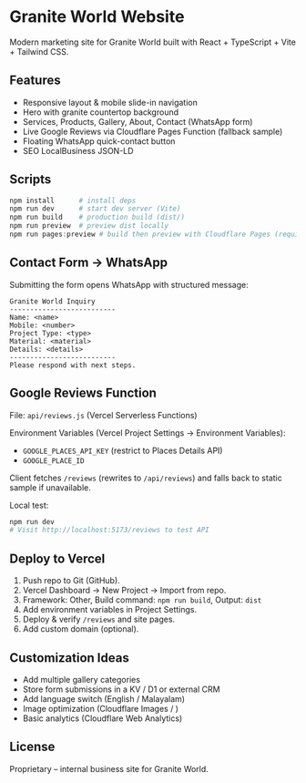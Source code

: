 # Granite World Website

Modern marketing site for Granite World built with React + TypeScript + Vite + Tailwind CSS.

## Features
- Responsive layout & mobile slide-in navigation
- Hero with granite countertop background
- Services, Products, Gallery, About, Contact (WhatsApp form)
- Live Google Reviews via Cloudflare Pages Function (fallback sample)
- Floating WhatsApp quick-contact button
- SEO LocalBusiness JSON-LD

## Scripts
```powershell
npm install      # install deps
npm run dev      # start dev server (Vite)
npm run build    # production build (dist/)
npm run preview  # preview dist locally
npm run pages:preview # build then preview with Cloudflare Pages (requires Wrangler)
```

## Contact Form -> WhatsApp
Submitting the form opens WhatsApp with structured message:
```
Granite World Inquiry
--------------------------
Name: <name>
Mobile: <number>
Project Type: <type>
Material: <material>
Details: <details>
--------------------------
Please respond with next steps.
```

## Google Reviews Function
File: `api/reviews.js` (Vercel Serverless Functions)

Environment Variables (Vercel Project Settings -> Environment Variables):
- `GOOGLE_PLACES_API_KEY` (restrict to Places Details API)
- `GOOGLE_PLACE_ID`

Client fetches `/reviews` (rewrites to `/api/reviews`) and falls back to static sample if unavailable.

Local test:
```powershell
npm run dev
# Visit http://localhost:5173/reviews to test API
```

## Deploy to Vercel
1. Push repo to Git (GitHub).
2. Vercel Dashboard -> New Project -> Import from repo.
3. Framework: Other, Build command: `npm run build`, Output: `dist`
4. Add environment variables in Project Settings.
5. Deploy & verify `/reviews` and site pages.
6. Add custom domain (optional).

## Customization Ideas
- Add multiple gallery categories
- Store form submissions in a KV / D1 or external CRM
- Add language switch (English / Malayalam)
- Image optimization (Cloudflare Images / <img loading strategies>)
- Basic analytics (Cloudflare Web Analytics)

## License
Proprietary – internal business site for Granite World.

